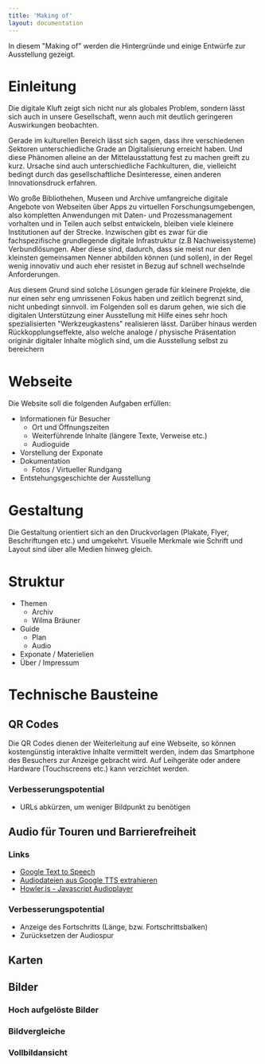 ```yaml
---
title: 'Making of'
layout: documentation
---
```



In diesem "Making of" werden die Hintergründe und einige Entwürfe zur Ausstellung gezeigt.

# Einleitung

Die digitale Kluft zeigt sich nicht nur als globales Problem, sondern lässt sich auch in unsere Gesellschaft, wenn auch mit deutlich geringeren Auswirkungen beobachten.

Gerade im kulturellen Bereich lässt sich sagen, dass ihre verschiedenen Sektoren unterschiedliche Grade an Digitalisierung erreicht haben. Und diese Phänomen alleine an der Mittelausstattung fest zu machen greift zu kurz. Ursache sind auch unterschiedliche Fachkulturen, die, vielleicht bedingt durch das gesellschaftliche Desinteresse, einen anderen Innovationsdruck erfahren.

Wo große Bibliothehen, Museen und Archive umfangreiche digitale Angebote von Webseiten über Apps zu virtuellen Forschungsumgebengen, also kompletten Anwendungen mit Daten- und Prozessmanagement vorhalten und in Teilen auch selbst entwickeln, bleiben viele kleinere Institutionen auf der Strecke. Inzwischen gibt es zwar für die fachspezifische grundlegende digitale Infrastruktur (z.B Nachweissysteme) Verbundlösungen. Aber diese sind, dadurch, dass sie meist nur den kleinsten gemeinsamen Nenner abbilden können (und sollen), in der Regel wenig innovativ und auch eher resistet in Bezug auf schnell wechselnde Anforderungen.

Aus diesem Grund sind solche Lösungen gerade für kleinere Projekte, die nur einen sehr eng umrissenen Fokus haben und zeitlich begrenzt sind, nicht unbedingt sinnvoll. im Folgenden soll es darum gehen, wie sich die digitalen Unterstützung einer Ausstellung mit Hilfe eines sehr hoch spezialisierten "Werkzeugkastens" realisieren lässt. Darüber hinaus werden Rückkopplungseffekte, also welche analoge / physische Präsentation originär digitaler Inhalte möglich sind, um die Ausstellung selbst zu bereichern

# Webseite

Die Website soll die folgenden Aufgaben erfüllen:
 * Informationen für Besucher
   * Ort und Öffnungszeiten
   * Weiterführende Inhalte (längere Texte, Verweise etc.)
   * Audioguide
 * Vorstellung der Exponate
 * Dokumentation
   * Fotos / Virtueller Rundgang
 * Entstehungsgeschichte der Ausstellung

# Gestaltung

Die Gestaltung orientiert sich an den Druckvorlagen (Plakate, Flyer, Beschriftungen etc.) und umgekehrt. Visuelle Merkmale wie Schrift und Layout sind über alle Medien hinweg gleich.

# Struktur

 * Themen
   * Archiv
   * Wilma Bräuner
 * Guide
   * Plan
   * Audio
 * Exponate / Materielien
 * Über / Impressum

# Technische Bausteine

## QR Codes

Die QR Codes dienen der Weiterleitung auf eine Webseite, so können kostengünstig interaktive Inhalte vermittelt werden, indem das Smartphone des Besuchers zur Anzeige gebracht wird. Auf Leihgeräte oder andere Hardware (Touchscreens etc.) kann verzichtet werden.

### Verbesserungspotential
 * URLs abkürzen, um weniger Bildpunkt zu benötigen

## Audio für Touren und Barrierefreiheit

### Links
 * [Google Text to Speech](https://cloud.google.com/text-to-speech)
 * [Audiodateien aus Google TTS extrahieren](https://superuser.com/a/1654611)
 * [Howler.js - Javascript Audioplayer](https://github.com/goldfire/howler.js)

### Verbesserungspotential
 * Anzeige des Fortschritts (Länge, bzw. Fortschrittsbalken)
 * Zurücksetzen der Audiospur

## Karten

## Bilder

### Hoch aufgelöste Bilder

### Bildvergleiche

### Vollbildansicht
